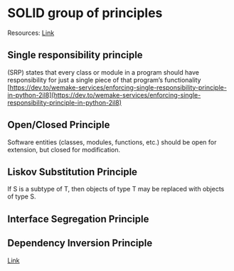 # SOLID group of principles
Resources:
[Link](https://medium.com/@severinperez/writing-flexible-code-with-the-single-responsibility-principle-b71c4f3f883f)

## Single responsibility principle
(SRP) states that every class or module in a program should have responsibility for just a single piece of that program’s functionality
[https://dev.to/wemake-services/enforcing-single-responsibility-principle-in-python-2il8](https://dev.to/wemake-services/enforcing-single-responsibility-principle-in-python-2il8)


## Open/Closed Principle 
Software entities (classes, modules, functions, etc.) should be open for extension, but closed for modification.

## Liskov Substitution Principle
If S is a subtype of T, then objects of type T may be replaced with objects of type S.

## Interface Segregation Principle 

## Dependency Inversion Principle
[Link](https://medium.com/@mrfksiv/python-design-patterns-01-introduction-54e681aaf2d0)
<!--stackedit_data:
eyJoaXN0b3J5IjpbMTA2Mzc3MzU2MCwtMTc2NjUyNDQ0NCwtMT
cyMDY2ODk5OSwtMTEyNTQ0Mjg0LC0xMTAzODIzMjg2LC04ODg1
MDI4ODEsLTk5NjU4MTg0NV19
-->